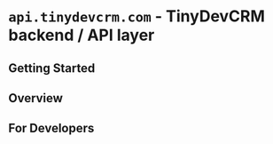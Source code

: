 # `api.tinydevcrm.com` - TinyDevCRM backend / API layer

## Getting Started

## Overview

## For Developers
